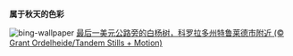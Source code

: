 
**属于秋天的色彩**

![bing-wallpaper](https://www.bing.com/th?id=OHR.LastDollarRoad_ZH-CN1462265798_1920x1080.jpg)
[最后一美元公路旁的白杨树，科罗拉多州特鲁莱德市附近 (© Grant Ordelheide/Tandem Stills + Motion)](https://www.bing.com/search?q=%E7%A7%8B%E5%88%86&amp;form=hpcapt&amp;mkt=zh-cn)
  